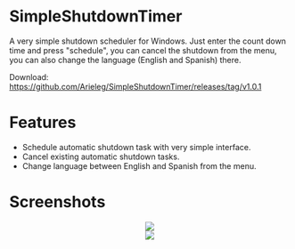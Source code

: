 # SimpleShutdownTimer
A very simple shutdown scheduler for Windows. Just enter the count down time and press "schedule", you can cancel the shutdown from the menu, you can also change the language (English and Spanish) there.


Download: https://github.com/Arieleg/SimpleShutdownTimer/releases/tag/v1.0.1

# Features
*  Schedule automatic shutdown task with very simple interface.
*  Cancel existing automatic shutdown tasks.
*  Change language between English and Spanish from the menu.

# Screenshots


<p align="center"> 
  <img src="https://i.imgur.com/E14JCIx.png"><br/>
  <img src="https://i.imgur.com/6QlU0sj.png"><br/>
</p>
